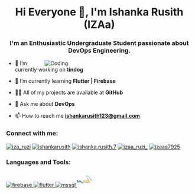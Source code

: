 <h1 align="center">Hi Everyone 👋, I'm Ishanka Rusith (IZAa)</h1>
<h3 align="center">I'm an Enthusiastic Undergraduate Student passionate about DevOps Engineering.</h3>

<img align="right" alt="Coding" width="400" src="https://cdn.dribbble.com/users/1059583/screenshots/4171367/media/5c8264a20b247115b68e6c2f4c97d5e6.gif">

- 🔭 I’m currently working on **tindog**

- 🌱 I’m currently learning **Flutter | Firebase**

- 👨‍💻 All of my projects are available at **GitHub**

- 💬 Ask me about **DevOps**

- 📫 How to reach me **ishankarusith123@gmail.com**

<h3 align="left">Connect with me:</h3>
<p align="left">
<a href="https://twitter.com/iza_ruzi" target="blank"><img align="center" src="https://raw.githubusercontent.com/rahuldkjain/github-profile-readme-generator/master/src/images/icons/Social/twitter.svg" alt="iza_ruzi" height="30" width="40" /></a>
<a href="https://linkedin.com/in/ishankarusith" target="blank"><img align="center" src="https://raw.githubusercontent.com/rahuldkjain/github-profile-readme-generator/master/src/images/icons/Social/linked-in-alt.svg" alt="ishankarusith" height="30" width="40" /></a>
<a href="https://fb.com/ishanka.rusith.7" target="blank"><img align="center" src="https://raw.githubusercontent.com/rahuldkjain/github-profile-readme-generator/master/src/images/icons/Social/facebook.svg" alt="ishanka.rusith.7" height="30" width="40" /></a>
<a href="https://instagram.com/izaa_ruzi_" target="blank"><img align="center" src="https://raw.githubusercontent.com/rahuldkjain/github-profile-readme-generator/master/src/images/icons/Social/instagram.svg" alt="izaa_ruzi_" height="30" width="40" /></a>
<a href="https://discord.gg/izaaa7925" target="blank"><img align="center" src="https://raw.githubusercontent.com/rahuldkjain/github-profile-readme-generator/master/src/images/icons/Social/discord.svg" alt="izaaa7925" height="30" width="40" /></a>
</p>

<h3 align="left">Languages and Tools:</h3>
<p align="left"> <a href="https://firebase.google.com/" target="_blank" rel="noreferrer"> <img src="https://www.vectorlogo.zone/logos/firebase/firebase-icon.svg" alt="firebase" width="40" height="40"/> </a> <a href="https://flutter.dev" target="_blank" rel="noreferrer"> <img src="https://www.vectorlogo.zone/logos/flutterio/flutterio-icon.svg" alt="flutter" width="40" height="40"/> </a> <a href="https://www.microsoft.com/en-us/sql-server" target="_blank" rel="noreferrer"> <img src="https://www.svgrepo.com/show/303229/microsoft-sql-server-logo.svg" alt="mssql" width="40" height="40"/> </a> <a href="https://www.mysql.com/" target="_blank" rel="noreferrer"> <img src="https://raw.githubusercontent.com/devicons/devicon/master/icons/mysql/mysql-original-wordmark.svg" alt="mysql" width="40" height="40"/> </a> </p>

